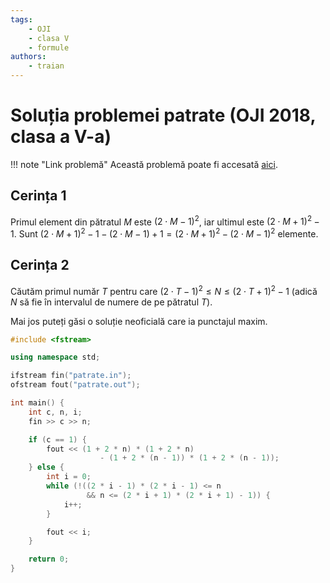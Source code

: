 ```yaml
---
tags:
    - OJI
    - clasa V
    - formule
authors:
    - traian
---
```


# Soluția problemei patrate (OJI 2018, clasa a V-a)


!!! note "Link problemă"
    Această problemă poate fi accesată [aici](https://kilonova.ro/problems/893/). 

## Cerința 1

Primul element din pătratul $M$ este $(2 \cdot M - 1) ^ 2$, iar ultimul este $(2 \cdot M + 1) ^ 2 - 1$. Sunt $(2 \cdot M + 1) ^ 2 - 1 - (2 \cdot M - 1) + 1 = (2 \cdot M + 1) ^ 2 - (2 \cdot M - 1) ^ 2$ elemente.

## Cerința 2

Căutăm primul număr $T$ pentru care $(2 \cdot T - 1) ^ 2 \leq N \leq (2 \cdot T + 1) ^ 2 - 1$ (adică $N$ să fie în intervalul de numere de pe pătratul $T$).

Mai jos puteți găsi o soluție neoficială care ia punctajul maxim.

```cpp
#include <fstream>

using namespace std;

ifstream fin("patrate.in");
ofstream fout("patrate.out");

int main() {
    int c, n, i;
    fin >> c >> n;

    if (c == 1) {
        fout << (1 + 2 * n) * (1 + 2 * n)
                    - (1 + 2 * (n - 1)) * (1 + 2 * (n - 1));
    } else {
        int i = 0;
        while (!((2 * i - 1) * (2 * i - 1) <= n
                 && n <= (2 * i + 1) * (2 * i + 1) - 1)) {
            i++;
        }

        fout << i;
    }

    return 0;
}
```